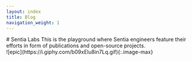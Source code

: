 ```yaml
---
layout: index
title: Blog
navigation_weight: 1
---
```


<div markdown="1" class="row">
<div markdown="1" class="col-md-8 col-sm-8">
# Sentia Labs
This is the playground where Sentia engineers feature their efforts in
form of publications and open-source projects.
</div>

<div markdown="1" class="col-md-offset-0 col-md-4 col-sm-offset-0 col-sm-4 col-xs-offset-2 col-xs-8">
![epic](https://i.giphy.com/b09xElu8in7Lq.gif){:.image-max}
</div>
</div>
